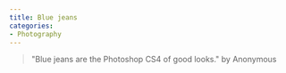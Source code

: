 ```yaml
---
title: Blue jeans
categories:
- Photography
---
```


> "Blue jeans are the Photoshop CS4 of good looks."
> by Anonymous
